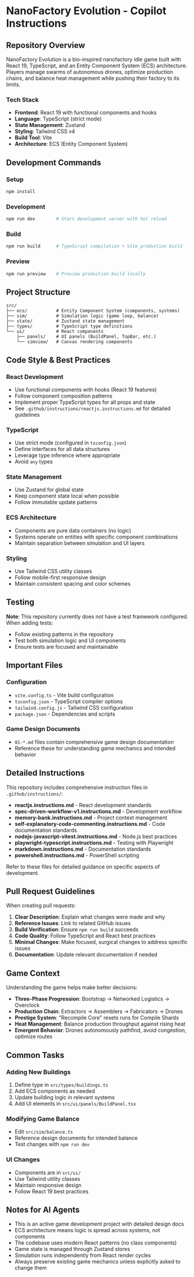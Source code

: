 # NanoFactory Evolution - Copilot Instructions

## Repository Overview

NanoFactory Evolution is a bio-inspired nanofactory idle game built with React 19, TypeScript, and an Entity Component System (ECS) architecture. Players manage swarms of autonomous drones, optimize production chains, and balance heat management while pushing their factory to its limits.

### Tech Stack
- **Frontend**: React 19 with functional components and hooks
- **Language**: TypeScript (strict mode)
- **State Management**: Zustand
- **Styling**: Tailwind CSS v4
- **Build Tool**: Vite
- **Architecture**: ECS (Entity Component System)

## Development Commands

### Setup
```bash
npm install
```

### Development
```bash
npm run dev        # Start development server with hot reload
```

### Build
```bash
npm run build      # TypeScript compilation + Vite production build
```

### Preview
```bash
npm run preview    # Preview production build locally
```

## Project Structure

```
src/
├── ecs/           # Entity Component System (components, systems)
├── sim/           # Simulation logic (game loop, balance)
├── state/         # Zustand state management
├── types/         # TypeScript type definitions
└── ui/            # React components
    ├── panels/    # UI panels (BuildPanel, TopBar, etc.)
    └── simview/   # Canvas rendering components
```

## Code Style & Best Practices

### React Development
- Use functional components with hooks (React 19 features)
- Follow component composition patterns
- Implement proper TypeScript types for all props and state
- See `.github/instructions/reactjs.instructions.md` for detailed guidelines

### TypeScript
- Use strict mode (configured in `tsconfig.json`)
- Define interfaces for all data structures
- Leverage type inference where appropriate
- Avoid `any` types

### State Management
- Use Zustand for global state
- Keep component state local when possible
- Follow immutable update patterns

### ECS Architecture
- Components are pure data containers (no logic)
- Systems operate on entities with specific component combinations
- Maintain separation between simulation and UI layers

### Styling
- Use Tailwind CSS utility classes
- Follow mobile-first responsive design
- Maintain consistent spacing and color schemes

## Testing

**Note**: This repository currently does not have a test framework configured. When adding tests:
- Follow existing patterns in the repository
- Test both simulation logic and UI components
- Ensure tests are focused and maintainable

## Important Files

### Configuration
- `vite.config.ts` - Vite build configuration
- `tsconfig.json` - TypeScript compiler options
- `tailwind.config.js` - Tailwind CSS configuration
- `package.json` - Dependencies and scripts

### Game Design Documents
- `01-*.md` files contain comprehensive game design documentation
- Reference these for understanding game mechanics and intended behavior

## Detailed Instructions

This repository includes comprehensive instruction files in `.github/instructions/`:

- **reactjs.instructions.md** - React development standards
- **spec-driven-workflow-v1.instructions.md** - Development workflow
- **memory-bank.instructions.md** - Project context management
- **self-explanatory-code-commenting.instructions.md** - Code documentation standards
- **nodejs-javascript-vitest.instructions.md** - Node.js best practices
- **playwright-typescript.instructions.md** - Testing with Playwright
- **markdown.instructions.md** - Documentation standards
- **powershell.instructions.md** - PowerShell scripting

Refer to these files for detailed guidance on specific aspects of development.

## Pull Request Guidelines

When creating pull requests:

1. **Clear Description**: Explain what changes were made and why
2. **Reference Issues**: Link to related GitHub issues
3. **Build Verification**: Ensure `npm run build` succeeds
4. **Code Quality**: Follow TypeScript and React best practices
5. **Minimal Changes**: Make focused, surgical changes to address specific issues
6. **Documentation**: Update relevant documentation if needed

## Game Context

Understanding the game helps make better decisions:

- **Three-Phase Progression**: Bootstrap → Networked Logistics → Overclock
- **Production Chain**: Extractors → Assemblers → Fabricators → Drones
- **Prestige System**: "Recompile Core" resets runs for Compile Shards
- **Heat Management**: Balance production throughput against rising heat
- **Emergent Behavior**: Drones autonomously pathfind, avoid congestion, optimize routes

## Common Tasks

### Adding New Buildings
1. Define type in `src/types/buildings.ts`
2. Add ECS components as needed
3. Update building logic in relevant systems
4. Add UI elements in `src/ui/panels/BuildPanel.tsx`

### Modifying Game Balance
- Edit `src/sim/balance.ts`
- Reference design documents for intended balance
- Test changes with `npm run dev`

### UI Changes
- Components are in `src/ui/`
- Use Tailwind utility classes
- Maintain responsive design
- Follow React 19 best practices

## Notes for AI Agents

- This is an active game development project with detailed design docs
- ECS architecture means logic is spread across systems, not components
- The codebase uses modern React patterns (no class components)
- Game state is managed through Zustand stores
- Simulation runs independently from React render cycles
- Always preserve existing game mechanics unless explicitly asked to change them
